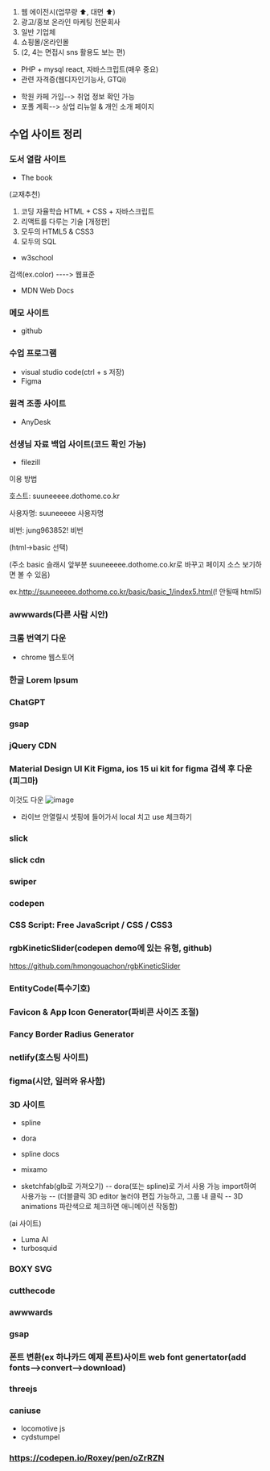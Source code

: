 1. 웹 에이전시(업무량 ⬆️, 대면 ⬆️)
2. 광고/홍보 온라인 마케팅 전문회사
3. 일반 기업체
4. 쇼핑몰/온라인몰
5. (2, 4는 면접시 sns 활용도 보는 편)

- PHP + mysql react, 자바스크립트(매우 중요)
- 관련 자격증(웹디자인기능사, GTQi)
* 학원 카페 가입--> 취업 정보 확인 가능
* 포폴 계획--> 상업 리뉴얼 & 개인 소개 페이지

## 수업 사이트 정리

### 도서 열람 사이트
* The book

(교재추천)
1. 코딩 자율학습 HTML + CSS + 자바스크립트
2. 리액트를 다루는 기술 [개정판]
3. 모두의 HTML5 & CSS3
4. 모두의 SQL

* w3school
  
검색(ex.color) ----> 웹표준

* MDN Web Docs
  
### 메모 사이트
* github 

### 수업 프로그램 
* visual studio code(ctrl + s 저장)
* Figma

### 원격 조종 사이트 
* AnyDesk 

### 선생님 자료 백업 사이트(코드 확인 가능)
* filezill

이용 방법

호스트: suuneeeee.dothome.co.kr 

사용자명: suuneeeee 사용자명

비번: jung963852! 비번

(html->basic 선택)

(주소 basic 슬래시 앞부분 suuneeeee.dothome.co.kr로 바꾸고 페이지 소스 보기하면 볼 수 있음)

ex.http://suuneeeee.dothome.co.kr/basic/basic_1/index5.html(! 안될때 html5)

### awwwards(다른 사람 시안)

### 크롬 번역기 다운
* chrome 웹스토어

### 한글 Lorem Ipsum
  
### ChatGPT 

### gsap

### jQuery CDN

### Material Design UI Kit Figma, ios 15 ui kit for figma 검색 후 다운(피그마)

이것도 다운
![image](https://github.com/gogoringhye/basic/assets/145514996/4443e0ee-7a10-4911-8040-852f7f1dade2)


* 라이브 안열릴시 셋핑에 들어가서 local 치고 use 체크하기

### slick
### slick cdn

### swiper

### codepen

### CSS Script: Free JavaScript / CSS / CSS3

### rgbKineticSlider(codepen demo에 있는 유형, github)
https://github.com/hmongouachon/rgbKineticSlider

### EntityCode(특수기호)

### Favicon & App Icon Generator(파비콘 사이즈 조절)

### Fancy Border Radius Generator

### netlify(호스팅 사이트)

### figma(시안, 일러와 유사함)

### 3D 사이트

- spline

- dora

- spline docs

- mixamo

- sketchfab(glb로 가져오기) -- dora(또는 spline)로 가서 사용 가능 import하여 사용가능 -- (더블클릭 3D editor 눌러야 편집 가능하고, 그룹 내 클릭 -- 3D animations 파란색으로 체크하면 애니메이션 작동함)

(ai 사이트)

- Luma AI
- turbosquid
### BOXY SVG

### cutthecode

### awwwards
### gsap

### 폰트 변환(ex 하나카드 예제 폰트)사이트 web font genertator(add fonts-->convert-->download)

### threejs

### caniuse

- locomotive js
- cydstumpel














### https://codepen.io/Roxey/pen/oZrRZN
